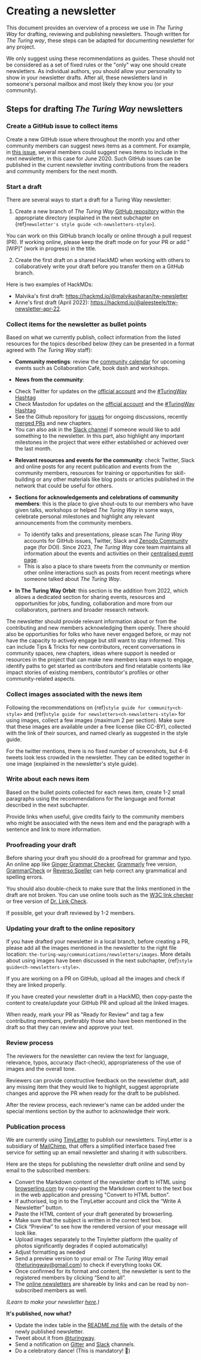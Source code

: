 # Creating a newsletter

This document provides an overview of a process we use in _The Turing Way_ for drafting, reviewing and publishing newsletters. Though written for _The Turing way_, these steps can be adapted for documenting newsletter for any project.

We only suggest using these recommendations as guides. These should not be considered as a set of fixed rules or the "only" way one should create newsletters. As individual authors, you should allow your personality to show in your newsletter drafts. After all, these newsletters land in someone's personal mailbox and most likely they know you (or your community).

## Steps for drafting _The Turing Way_ newsletters

### Create a GitHub issue to collect items

Create a new GitHub issue where throughout the month you and other community members can suggest news items as a comment. For example, in [this issue](https://github.com/alan-turing-institute/the-turing-way/issues/1037), several members could suggest news items to include in the next newsletter, in this case for June 2020. Such GitHub issues can be published in the current newsletter inviting contributions from the readers and community members for the next month.

### Start a draft

There are several ways to start a draft for a Turing Way newsletter:

1. Create a new branch of _The Turing Way_ [GitHub repository](https://github.com/alan-turing-institute/the-turing-way/) within the appropriate directory (explained in the next subchapter on {ref}`newsletter's style guide <ch-newsletters-style>`).

You can work on this GitHub branch locally or online through a pull request (PR). If working online, please keep the draft mode on for your PR or add "[WIP]" (work in progress) in the title.

2. Create the first draft on a shared HackMD when working with others to collaboratively write your draft before you transfer them on a GitHub branch.

Here is two examples of HackMDs:
- Malvika's first draft: https://hackmd.io/@malvikasharan/tw-newsletter
- Anne's first draft (April 2022): https://hackmd.io/@aleesteele/ttw-newsletter-apr-22.

### Collect items for the newsletter as bullet points

Based on what we currently publish, collect information from the listed resources for the topics described below (they can be presented in a format agreed with *The Turing Way* staff):

* **Community meetings**: review the [community calendar](https://calendar.google.com/calendar/embed?src=theturingway%40gmail.com&ctz=Europe%2FLondon) for upcoming events such as Collaboration Café, book dash and workshops.

* **News from the community**:
- Check Twitter for updates on the [official account](https://twitter.com/turingway) and the [#TuringWay Hashtag](https://twitter.com/hashtag/TuringWay?src=hashtag_click)
- Check Mastodon for updates on the [official account](https://fosstodon.org/@turingway) and the [#TuringWay Hashtag](https://fosstodon.org/tags/turingway)
- See the Github repository for [issues](https://github.com/alan-turing-institute/the-turing-way/issues) for ongoing discussions, recently [merged PRs](https://github.com/alan-turing-institute/the-turing-way/pulls?q=is%3Apr+is%3Aclosed+sort%3Aupdated-desc) and new chapters.
- You can also ask in the [Slack channel](https://theturingway.slack.com) if someone would like to add something to the newsletter. In this part, also highlight any important milestones in the project that were either established or achieved over the last month.

* **Relevant resources and events for the community**: check Twitter, Slack and online posts for any recent publication and events from the community members, resources for training or opportunities for skill-building or any other materials like blog posts or articles published in the network that could be useful for others.

* **Sections for acknowledgements and celebrations of community members**: this is the place to give shout-outs to our members who have given talks, workshops or helped *The Turing Way* in some ways, celebrate personal milestones and highlight any relevant announcements from the community members.
  * To identify talks and presentations, please scan *The Turing Way* accounts for GitHub issues, Twitter, Slack and [Zenodo Community](https://zenodo.org/communities/the-turing-way) page (for DOI). Since 2023, *The Turing Way* core team maintains all information about the events and activities on their [centralised event page](https://docs.google.com/spreadsheets/d/1C-VZvmFL4PnSBsv_G9ZD3dwjIYLno3NyL7oHvbplnWs/edit#gid=577525947).
  * This is also a place to share tweets from the community or mention other online interactions such as posts from recent meetings where someone talked about _The Turing Way_.

* **In The Turing Way Orbit**: this section is the addition from 2022, which allows a dedicated section for sharing events, resources and opportunities for jobs, funding, collaboration and more from our collaborators, partners and broader research network.

The newsletter should provide relevant information about or from the contributing and new members acknowledging them openly. There should also be opportunities for folks who have never engaged before, or may not have the capacity to actively engage but still want to stay informed. This can include Tips & Tricks for new contributors, recent conversations in community spaces, new chapters, ideas where support is needed or resources in the project that can make new members learn ways to engage, identify paths to get started as contributors and find relatable contents like impact stories of existing members, contributor's profiles or other community-related aspects.


### Collect images associated with the news item

Following the recommendations on {ref}`style guide for community<ch-style>` and {ref}`style guide for newsletters<ch-newsletters-style>` for using images, collect a few images (maximum 2 per section). Make sure that these images are available under a free license (like CC-BY), collected with the link of their sources, and named clearly as suggested in the style guide.

For the twitter mentions, there is no fixed number of screenshots, but 4-6 tweets look less crowded in the newsletter. They can be edited together in one image (explained in the newsletter's style guide).

### Write about each news item

Based on the bullet points collected for each news item, create 1-2 small paragraphs using the recommendations for the language and format described in the next subchapter.

Provide links when useful, give credits fairly to the community members who might be associated with the news item and end the paragraph with a sentence and link to more information.

### Proofreading your draft

Before sharing your draft you should do a proofread for grammar and typo. An online app like [Ginger Grammar Checker](https://www.gingersoftware.com/grammarcheck), [Grammarly](https://app.grammarly.com) free version, [GrammarCheck](https://www.grammarcheck.net/editor/) or [Reverso Speller](https://www.reverso.net/spell-checker/english-spelling-grammar/) can help correct any grammatical and spelling errors.

You should also double-check to make sure that the links mentioned in the draft are not broken. You can use online tools such as the [W3C link checker](https://validator.w3.org/checklink) or free version of [Dr. Link Check](https://www.drlinkcheck.com/).

If possible, get your draft reviewed by 1-2 members.

### Updating your draft to the online repository

If you have drafted your newsletter in a local branch, before creating a PR, please add all the images mentioned in the newsletter to the right file location: `the-turing-way/communications/newsletters/images`. More details about using images have been discussed in the next subchapter, {ref}`style guide<ch-newsletters-style>`.

If you are working on a PR on GitHub, upload all the images and check if they are linked properly.

If you have created your newsletter draft in a HackMD, then copy-paste the content to create/update your GitHub PR and upload all the linked images.

When ready, mark your PR as "Ready for Review" and tag a few contributing members, preferably those who have been mentioned in the draft so that they can review and approve your text.

### Review process

The reviewers for the newsletter can review the text for language, relevance, typos, accuracy (fact-check), appropriateness of the use of images and the overall tone.

Reviewers can provide constructive feedback on the newsletter draft, add any missing item that they would like to highlight, suggest appropriate changes and approve the PR when ready for the draft to be published.

After the review process, each reviewer's name can be added under the special mentions section by the author to acknowledge their work.

### Publication process

We are currently using [TinyLetter](https://tinyletter.com/) to publish our newsletters. TinyLetter is a subsidiary of [MailChimp](https://mailchimp.com/), that offers a simplified interface based free service for setting up an email newsletter and sharing it with subscribers.

Here are the steps for publishing the newsletter draft online and send by email to the subscribed members:

- Convert the Markdown content of the newsletter draft to HTML using [browserling.com](https://www.browserling.com/tools/markdown-to-html) by copy-pasting the Markdown content to the text box in the web application and pressing "Convert to HTML button".
- If authorised, log in to the TinyLetter account and click the “Write A Newsletter” button.
- Paste the HTML content of your draft generated by browserling.
- Make sure that the subject is written in the correct text box.
- Click “Preview” to see how the rendered version of your message will look like.
- Upload images separately to the Tinyletter platform (the quality of photos significantly degrades if copied automatically)
- Adjust formatting as needed
- Send a preview version to your email or _The Turing Way_ email (theturingway@gmail.com) to check if everything looks OK.
- Once confirmed for its format and content, the newsletter is sent to the registered members by clicking “Send to all”.
- The [online newsletters](https://tinyletter.com/TuringWay/) are shareable by links and can be read by non-subscribed members as well.

*(Learn to make your newsletter [here](https://www.sitepoint.com/how-start-a-newsletter-in-minutes-with-tinyletter/).)*

 **It's published, now what?**

- Update the index table in the [README.md file](https://github.com/alan-turing-institute/the-turing-way/blob/main/communications/newsletters/README.md) with the details of the newly published newsletter.
- Tweet about it from [@turingway](https://twitter.com/turingway).
- Send a notification on [Gitter](https://gitter.im/alan-turing-institute/the-turing-way) and [Slack](https://theturingway.slack.com) channels.
- Do a celebratory dance! (This is mandatory! 💃)
